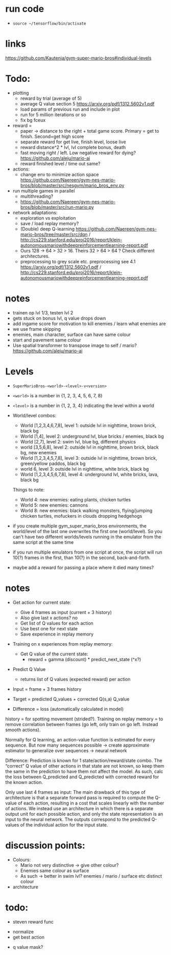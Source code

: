 

# run code

- `source ~/tensorflow/bin/activate`

# links
https://github.com/Kautenja/gym-super-mario-bros#individual-levels

# Todo:
- plotting
    + reward by trial (average of 5)
    + average Q value section 5 https://arxiv.org/pdf/1312.5602v1.pdf
    + load params of previous run and include in plot
    - run for 5 million iterations or so
    - fix bg fceux
- reward =
    - paper -> distance to the right + total game score. Primary = get to finish. Second=get high score
    + separate reward for get live, finish level, loose live
    + reward distance^2 * lvl, lvl complete bonus, death
    + fast moving right / left. Low negative reward for dying? https://github.com/aleju/mario-ai
    - reward finished level / time out same?
- actions:
    - change env to minimize action space https://github.com/Naereen/gym-nes-mario-bros/blob/master/src/nesgym/mario_bros_env.py
- run multiple games in parallel
    - multithreading?
    - https://github.com/Naereen/gym-nes-mario-bros/blob/master/src/run-mario.py
- network adaptations:
    - exploration vs exploitation
    - save / load replay memory?
    - (Double) deep Q-learning https://github.com/Naereen/gym-nes-mario-bros/tree/master/src/dqn / http://cs229.stanford.edu/proj2016/report/klein-autonomousmariowithdeepreinforcementlearning-report.pdf
    + Ours 128 -> 64 > 32 > 16. Theirs 32 > 64 > 64 ? Check different architectures.
    + preprocessing to grey scale etc. preprocessing see 4.1 https://arxiv.org/pdf/1312.5602v1.pdf / http://cs229.stanford.edu/proj2016/report/klein-autonomousmariowithdeepreinforcementlearning-report.pdf

# notes
- trainen op lvl 1/3, testen lvl 2
- gets stuck on bonus lvl, q value drops down
- add ingame score for motivation to kill enemies / learn what enemies are
- we use frame skipping
- enemies, main character, surface can have same colour
- start and pavement same colour
- Use spatial transformer to transpose image to self / mario? https://github.com/aleju/mario-ai




# Levels
- `SuperMarioBros-<world>-<level>-v<version>`
- `<world>` is a number in {1, 2, 3, 4, 5, 6, 7, 8}
- `<level>` is a number in {1, 2, 3, 4} indicating the level within a world
- World/level combos:
    - World [1,2,3,4,6,7,8], level 1: outside lvl in nighttime, brown brick, black bg
    - World [1,4], level 2: underground lvl, blue bricks / enemies, black bg
    - World [2,7], level 2: swim lvl, blue bg, different physics
    - world [3,5,6,8], level 2: outside lvl in nighttime, brown brick, black bg, new enemies
    - World [1,2,3,4,5,7,8], level 3: outside lvl in nighttime, brown brick, green/yellow paddos, black bg
    - world 6, level 3: outside lvl in nighttime, white brick, black bg
    - World [1,2,3,4,5,6,7,8], level 4: underground lvl, white bricks, lava, black bg

    Things to note:
    - World 4: new enemies: eating plants, chicken turtles
    - World 5: new enemies: cannons
    - World 8: new enemies: black walking monsters, flying/jumping chicken turtles, mofuckers in clouds dropping hedgehogs
- if you create multiple gym_super_mario_bros environments, the world/level of the last one overwrites the first one (world/level).
So you can't have two different worlds/levels running in the emulator from the same script at the same time
- if you run multiple emulators from one script at once, the script will run 10(?) frames in the first, than 10(?) in the second, back-and-forth.
- maybe add a reward for passing a place where it died many times?


# notes
- Get action for current state:
    - Give 4 frames as input (current + 3 history)
    - Also give last x actions? no
    - Get list of Q values for each action
    - Use best one for next state
    - Save experience in replay memory

- Training on x experiences from replay memory:
    - Get Q value of the current state:
        - reward + gamma (discount) * predict_next_state (^x?)

- Predict Q Value
    - returns list of Q values (expected reward) per action

- Input = frame + 3 frames history
- Target = predicted Q_values + corrected Q(s,a) Q_value
- Difference = loss (automatically calculated in model)


history = for spotting movement (strided?).
Training on replay memory = to remove correlation between frames (go left, only train on go left. Instead smooth actions).

Normally for Q learning, an action-value function is estimated for every sequence. But now many sequences possible -> create approximate estimator to generalize over sequences -> neural network

Difference:
Prediction is known for 1 state/action/reward/state combo. The “correct” Q value of other actions in that state are not known, so keep them the same in the prediction to have them not affect the model. As such, calc the loss between Q_predicted and Q_predicted with corrected reward for the known action.

Only use last 4 frames as input:
The main drawback of this type of architecture is that a separate forward pass is required to compute the Q-value of each action, resulting in a cost that scales linearly with the number of actions. We instead use an architecture in which there is a separate output unit for each possible action, and only the state representation is an input to the neural network. The outputs correspond to the predicted Q-values of the individual action for the input state.

# discussion points:
- Colours:
    - Mario not very distinctive -> give other colour?
    - Enemies same colour as surface
    - As such -> better in swim lvl? enemies / mario / surface etc distinct colour
- architecture

# todo:
- steven reward func
+ normalize
+ get best action
- q value mask?
